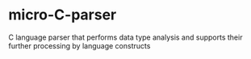 # micro-C-parser
C language parser that performs data type analysis and supports their further processing by language constructs
